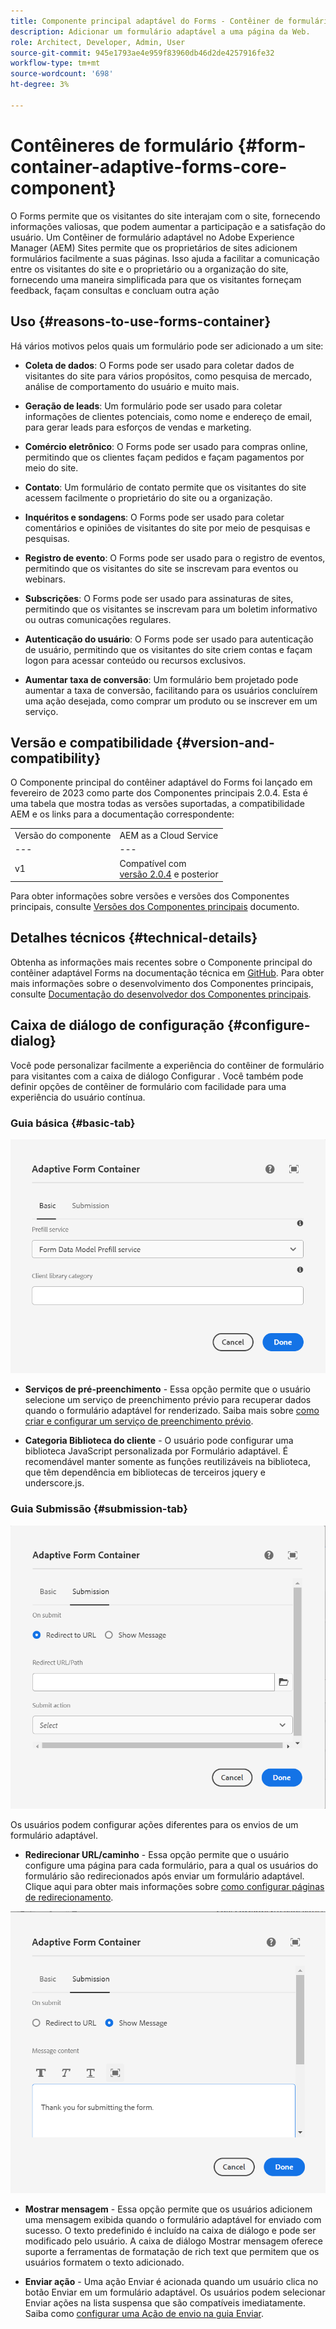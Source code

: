 ```yaml
---
title: Componente principal adaptável do Forms - Contêiner de formulário
description: Adicionar um formulário adaptável a uma página da Web.
role: Architect, Developer, Admin, User
source-git-commit: 945e1793ae4e959f83960db46d2de4257916fe32
workflow-type: tm+mt
source-wordcount: '698'
ht-degree: 3%

---
```



# Contêineres de formulário {#form-container-adaptive-forms-core-component}

O Forms permite que os visitantes do site interajam com o site, fornecendo informações valiosas, que podem aumentar a participação e a satisfação do usuário. Um Contêiner de formulário adaptável no Adobe Experience Manager (AEM) Sites permite que os proprietários de sites adicionem formulários facilmente a suas páginas. Isso ajuda a facilitar a comunicação entre os visitantes do site e o proprietário ou a organização do site, fornecendo uma maneira simplificada para que os visitantes forneçam feedback, façam consultas e concluam outra ação

## Uso {#reasons-to-use-forms-container}

Há vários motivos pelos quais um formulário pode ser adicionado a um site:

* **Coleta de dados**: O Forms pode ser usado para coletar dados de visitantes do site para vários propósitos, como pesquisa de mercado, análise de comportamento do usuário e muito mais.

* **Geração de leads**: Um formulário pode ser usado para coletar informações de clientes potenciais, como nome e endereço de email, para gerar leads para esforços de vendas e marketing.

* **Comércio eletrônico**: O Forms pode ser usado para compras online, permitindo que os clientes façam pedidos e façam pagamentos por meio do site.

* **Contato**: Um formulário de contato permite que os visitantes do site acessem facilmente o proprietário do site ou a organização.

* **Inquéritos e sondagens**: O Forms pode ser usado para coletar comentários e opiniões de visitantes do site por meio de pesquisas e pesquisas.

* **Registro de evento**: O Forms pode ser usado para o registro de eventos, permitindo que os visitantes do site se inscrevam para eventos ou webinars.

* **Subscrições**: O Forms pode ser usado para assinaturas de sites, permitindo que os visitantes se inscrevam para um boletim informativo ou outras comunicações regulares.

* **Autenticação do usuário**: O Forms pode ser usado para autenticação de usuário, permitindo que os visitantes do site criem contas e façam logon para acessar conteúdo ou recursos exclusivos.

* **Aumentar taxa de conversão**: Um formulário bem projetado pode aumentar a taxa de conversão, facilitando para os usuários concluírem uma ação desejada, como comprar um produto ou se inscrever em um serviço.


## Versão e compatibilidade {#version-and-compatibility}

O Componente principal do contêiner adaptável do Forms foi lançado em fevereiro de 2023 como parte dos Componentes principais 2.0.4. Esta é uma tabela que mostra todas as versões suportadas, a compatibilidade AEM e os links para a documentação correspondente:

|  |  |
|---|---|
| Versão do componente | AEM as a Cloud Service |
| --- | --- |
| v1 | Compatível  com<br>[versão 2.0.4](/help/versions.md) e posterior | Compatível | Compatível |

Para obter informações sobre versões e versões dos Componentes principais, consulte [Versões dos Componentes principais](/help/versions.md) documento.

<!-- ## Sample Component Output {#sample-component-output}

To experience the Accordion Component as well as see examples of its configuration options as well as HTML and JSON output, visit the [Component Library](https://adobe.com/go/aem_cmp_library_accordion). -->

## Detalhes técnicos {#technical-details}

Obtenha as informações mais recentes sobre o Componente principal do contêiner adaptável Forms na documentação técnica em [GitHub](https://github.com/adobe/aem-core-forms-components/tree/master/ui.af.apps/src/main/content/jcr_root/apps/core/fd/components/form/container/v1/container). Para obter mais informações sobre o desenvolvimento dos Componentes principais, consulte [Documentação do desenvolvedor dos Componentes principais](/help/developing/overview.md).

## Caixa de diálogo de configuração {#configure-dialog}

Você pode personalizar facilmente a experiência do contêiner de formulário para visitantes com a caixa de diálogo Configurar . Você também pode definir opções de contêiner de formulário com facilidade para uma experiência do usuário contínua.

### Guia básica {#basic-tab}

![Guia Básica](/help/adaptive-forms/assets/formcontainer_basictab.png)

* **Serviços de pré-preenchimento** - Essa opção permite que o usuário selecione um serviço de preenchimento prévio para recuperar dados quando o formulário adaptável for renderizado. Saiba mais sobre [como criar e configurar um serviço de preenchimento prévio](https://experienceleague.adobe.com/docs/experience-manager-cloud-service/content/forms/create-an-adaptive-form/prepopulate-adaptive-form-fields.html?lang=en#aem-forms-custom-prefill-service).

* **Categoria Biblioteca do cliente** - O usuário pode configurar uma biblioteca JavaScript personalizada por Formulário adaptável. É recomendável manter somente as funções reutilizáveis na biblioteca, que têm dependência em bibliotecas de terceiros jquery e underscore.js.

### Guia Submissão {#submission-tab}

![Guia Submissão](/help/adaptive-forms/assets/formcontainer_submissiontab.png)

Os usuários podem configurar ações diferentes para os envios de um formulário adaptável.

* **Redirecionar URL/caminho** - Essa opção permite que o usuário configure uma página para cada formulário, para a qual os usuários do formulário são redirecionados após enviar um formulário adaptável. Clique aqui para obter mais informações sobre [como configurar páginas de redirecionamento](https://experienceleague.adobe.com/docs/experience-manager-cloud-service/content/forms/create-an-adaptive-form/configure-submit-actions-and-metadata-submission/configuring-redirect-page.html).

![Guia Mostrar mensagem](/help/adaptive-forms/assets/formconatiner_showmessage.png)

* **Mostrar mensagem** - Essa opção permite que os usuários adicionem uma mensagem exibida quando o formulário adaptável for enviado com sucesso. O texto predefinido é incluído na caixa de diálogo e pode ser modificado pelo usuário. A caixa de diálogo Mostrar mensagem oferece suporte a ferramentas de formatação de rich text que permitem que os usuários formatem o texto adicionado.

* **Enviar ação** - Uma ação Enviar é acionada quando um usuário clica no botão Enviar em um formulário adaptável. Os usuários podem selecionar Enviar ações na lista suspensa que são compatíveis imediatamente. Saiba como [configurar uma Ação de envio na guia Enviar](https://experienceleague.adobe.com/docs/experience-manager-cloud-service/content/forms/create-an-adaptive-form/configure-submit-actions-and-metadata-submission/configuring-submit-actions.html#supporting-custom-functions-in-validation-expressions-br).




